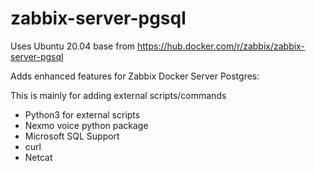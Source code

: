 # zabbix-server-pgsql

Uses Ubuntu 20.04 base from https://hub.docker.com/r/zabbix/zabbix-server-pgsql

Adds enhanced features for Zabbix Docker Server Postgres:

This is mainly for adding external scripts/commands

- Python3 for external scripts
- Nexmo voice python package
- Microsoft SQL Support
- curl
- Netcat
